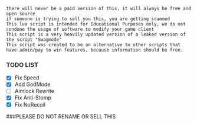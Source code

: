 ```
there will never be a paid version of this, it will always be free and open source
if someone is trying to sell you this, you are getting scammed
This lua script is intended for Educational Purposes only, we do not condone the usage of software to modify your game client
This script is a very heavily updated version of a leaked version of the script "Swagmode" 
This script was created to be an alternative to other scripts that have admin/pay to win features, because information should be free.
```
### TODO LIST

- [x] Fix Speed
- [x] Add GodMode
- [ ] Aimlock Rewrite
- [x] Fix Anti-Stomp
- [x] Fix NoRecoil

###PLEASE DO NOT RENAME OR SELL THIS
